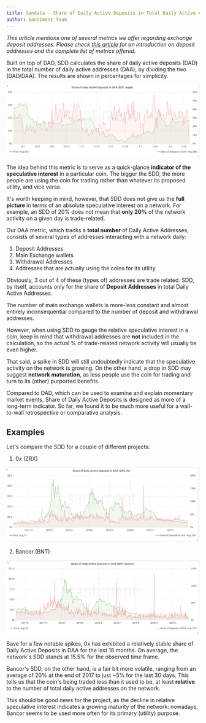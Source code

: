```yaml
---
title: Sandata - Share of Daily Active Deposits in Total Daily Active Addresses
author: Santiment Team
---
```


*This article mentions one of several metrics we offer regarding
exchange deposit addresses. Please check* [*this
article*](/sandata/metrics/deposit-addresses)
*for an introduction on deposit addresses and the complete list of
metrics offered.*

Built on top of DAD, SDD calculates the share of daily active deposits
(DAD) in the total number of daily active addresses (DAA), by dividing
the two (DAD/DAA). The results are shown in percentages for simplicity.

[![](augur-768x291.png)](https://santiment.net/wp-content/uploads/2019/02/augur.png)

The idea behind this metric is to serve as a quick-glance **indicator of
the speculative interest** in a particular coin. The bigger the SDD, the
more people are using the coin for trading rather than whatever its
proposed utility, and vice versa.

It's worth keeping in mind, however, that SDD does not give us the
**full picture** in terms of an absolute speculative interest on a
network. For example, an SDD of 20% does not mean that **only 20%** of
the network activity on a given day is trade-related.

Our DAA metric, which tracks a **total number** of Daily Active
Addresses, consists of several types of addresses interacting with a
network daily:

1.  Deposit Addresses
2.  Main Exchange wallets
3.  Withdrawal Addresses
4.  Addresses that are actually using the coins for its utility

Obviously, 3 out of 4 of these (types of) addresses are trade related.
SDD, by itself, accounts only for the share of **Deposit Addresses** in
total Daily Active Addresses.

The number of main exchange wallets is more-less constant and almost
entirely inconsequential compared to the number of deposit and
withdrawal addresses.

However, when using SDD to gauge the relative speculative interest in a
coin, keep in mind that withdrawal addresses are **not** included in the
calculation, so the actual % of trade-related network activity will
usually be even higher.

That said, a spike in SDD will still undoubtedly indicate that the
speculative activity on the network is growing. On the other hand, a
drop in SDD may suggest **network maturation**, as less people use the
coin for trading and turn to its (other) purported benefits.

Compared to DAD, which can be used to examine and explain momentary
market events, Share of Daily Active Deposits is designed as more of a
long-term indicator. So far, we found it to be much more useful for a
wall-to-wall retrospective or comparative analysis.

## Examples

Let's compare the SDD for a couple of different projects:

1. 0x (ZRX)

[![](zrx-768x295.png)](https://santiment.net/wp-content/uploads/2019/02/zrx.png)

2. Bancor (BNT)

[![](bancor-1-768x293.png)](https://santiment.net/wp-content/uploads/2019/02/bancor-1.png)

Save for a few notable spikes, 0x has exhibited a relatively stable
share of Daily Active Deposits in DAA for the last 18 months. On
average, the network's SDD stands at 15.5% for the observed time frame.

Bancor's SDD, on the other hand, is a fair bit more volatile, ranging
from an average of 20% at the end of 2017 to just ~5% for the last 30
days. This tells us that the coin's being traded less than it used to
be, at least **relative** to the number of total daily active addresses
on the network.

This should be good news for the project, as the decline in relative
speculative interest indicates a growing maturity of the network:
nowadays, Bancor seems to be used more often for its primary (utility)
purpose.
